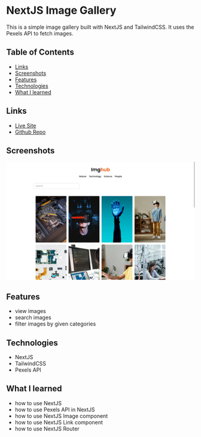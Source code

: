 # NextJS Image Gallery

This is a simple image gallery built with NextJS and TailwindCSS. It uses the Pexels API to fetch images.

## Table of Contents

- [Links](#links)
- [Screenshots](#screenshots)
- [Features](#features)
- [Technologies](#technologies)
- [What I learned](#what-i-learned)

## Links

- [Live Site](https://image-gallery-codersuresh.vercel.app/)
- [Github Repo](https://github.com/codersuresh/image-gallery)

## Screenshots

![screenshot](./public/screenshot.png)

## Features

- view images
- search images
- filter images by given categories

## Technologies

- NextJS
- TailwindCSS
- Pexels API

## What I learned

- how to use NextJS
- how to use Pexels API in NextJS
- how to use NextJS Image component
- how to use NextJS Link component
- how to use NextJS Router
